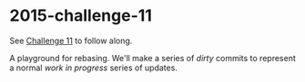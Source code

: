 # 2015-challenge-11
See [Challenge 11](https://github.com/commitmas/30-days-of-commitmas-2015/blob/master/challenges/11/README.md) to follow along.

A playground for rebasing. We'll make a series of *dirty* commits to represent a normal _work in progress_ series of updates.
